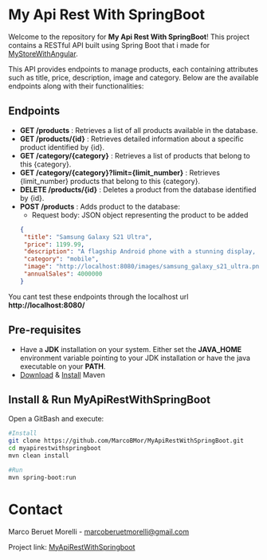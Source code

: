 # My Api Rest With SpringBoot

Welcome to the repository for **My Api Rest With SpringBoot**! This project contains a RESTful API built using Spring Boot that i made for [MyStoreWithAngular](https://github.com/MarcoBMor/MyStoreWithAngular).

This API provides endpoints to manage products, each containing attributes such as title, price, description, image and category. Below are the available endpoints along with their functionalities:

## Endpoints
 - **GET /products** : Retrieves a list of all products available in the database.
 - **GET /products/{id}** : Retrieves detailed information about a specific product identified by {id}.
 - **GET /category/{category}** : Retrieves a list of products that belong to this {category}.
 - **GET /category/{category}?limit={limit_number}** : Retrieves {limit_number} products that belong to this {category}.
 - **DELETE /products/{id}** : Deletes a product from the database identified by {id}.
 - **POST /products** : Adds product to the database:
   - Request body: JSON object representing the product to be added
    ````json
   {
     "title": "Samsung Galaxy S21 Ultra",
     "price": 1199.99,
     "description": "A flagship Android phone with a stunning display, and powerful performance.",
     "category": "mobile",
     "image": "http://localhost:8080/images/samsung_galaxy_s21_ultra.png",
     "annualSales": 4000000
   }

You cant test these endpoints through the localhost url **http://localhost:8080/**

## Pre-requisites
- Have a **JDK** installation on your system. Either set the **JAVA_HOME** environment variable pointing to your JDK installation or have the java executable on your **PATH**.
- [Download](https://maven.apache.org/download.cgi) & [Install](https://maven.apache.org/install.html) Maven

## Install & Run MyApiRestWithSpringBoot
Open a GitBash and execute:
````bash
#Install
git clone https://github.com/MarcoBMor/MyApiRestWithSpringBoot.git 
cd myapirestwithspringboot
mvn clean install

#Run
mvn spring-boot:run
````
# Contact
Marco Beruet Morelli - marcoberuetmorelli@gmail.com

Project link: [MyApiRestWithSpringboot](https://github.com/MarcoBMor/MyApiRestWithSpringBoot)
